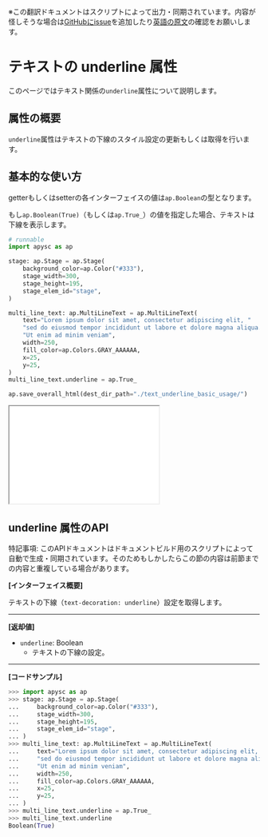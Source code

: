 <span class="inconspicuous-txt">※この翻訳ドキュメントはスクリプトによって出力・同期されています。内容が怪しそうな場合は<a href="https://github.com/simon-ritchie/apysc/issues" target="_blank">GitHubにissue</a>を追加したり[英語の原文](https://simon-ritchie.github.io/apysc/en/text_underline.html)の確認をお願いします。</span>

# テキストの underline 属性

このページではテキスト関係の`underline`属性について説明します。

## 属性の概要

`underline`属性はテキストの下線のスタイル設定の更新もしくは取得を行います。

## 基本的な使い方

getterもしくはsetterの各インターフェイスの値は`ap.Boolean`の型となります。

もし`ap.Boolean(True)`（もしくは`ap.True_`）の値を指定した場合、テキストは下線を表示します。

```py
# runnable
import apysc as ap

stage: ap.Stage = ap.Stage(
    background_color=ap.Color("#333"),
    stage_width=300,
    stage_height=195,
    stage_elem_id="stage",
)

multi_line_text: ap.MultiLineText = ap.MultiLineText(
    text="Lorem ipsum dolor sit amet, consectetur adipiscing elit, "
    "sed do eiusmod tempor incididunt ut labore et dolore magna aliqua. "
    "Ut enim ad minim veniam",
    width=250,
    fill_color=ap.Colors.GRAY_AAAAAA,
    x=25,
    y=25,
)
multi_line_text.underline = ap.True_

ap.save_overall_html(dest_dir_path="./text_underline_basic_usage/")
```

<iframe src="static/text_underline_basic_usage/index.html" width="300" height="195"></iframe>

## underline 属性のAPI

<span class="inconspicuous-txt">特記事項: このAPIドキュメントはドキュメントビルド用のスクリプトによって自動で生成・同期されています。そのためもしかしたらこの節の内容は前節までの内容と重複している場合があります。</span>

**[インターフェイス概要]**

テキストの下線（`text-decoration: underline`）設定を取得します。<hr>

**[返却値]**

- `underline`: Boolean
  - テキストの下線の設定。

<hr>

**[コードサンプル]**

```py
>>> import apysc as ap
>>> stage: ap.Stage = ap.Stage(
...     background_color=ap.Color("#333"),
...     stage_width=300,
...     stage_height=195,
...     stage_elem_id="stage",
... )
>>> multi_line_text: ap.MultiLineText = ap.MultiLineText(
...     text="Lorem ipsum dolor sit amet, consectetur adipiscing elit, "
...     "sed do eiusmod tempor incididunt ut labore et dolore magna aliqua. "
...     "Ut enim ad minim veniam",
...     width=250,
...     fill_color=ap.Colors.GRAY_AAAAAA,
...     x=25,
...     y=25,
... )
>>> multi_line_text.underline = ap.True_
>>> multi_line_text.underline
Boolean(True)
```